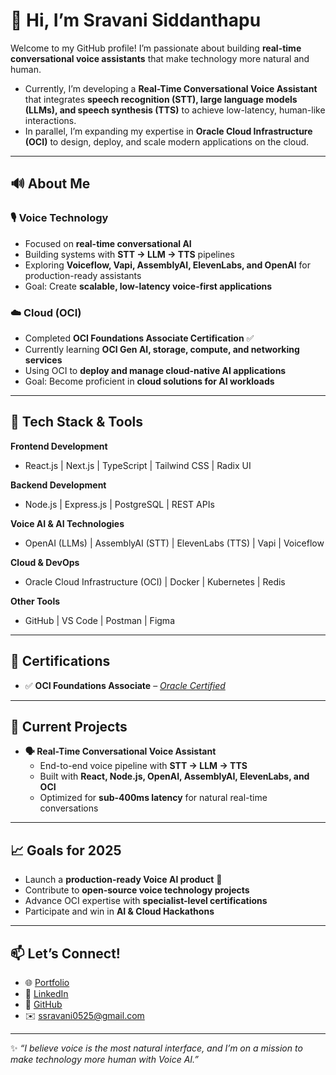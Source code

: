 # 👋 Hi, I’m Sravani Siddanthapu  

Welcome to my GitHub profile! I’m passionate about building **real-time conversational voice assistants** that make technology more natural and human. 
- Currently, I’m developing a **Real-Time Conversational Voice Assistant** that integrates **speech recognition (STT), large language models (LLMs), and speech synthesis (TTS)** to achieve low-latency, human-like interactions.  
- In parallel, I’m expanding my expertise in **Oracle Cloud Infrastructure (OCI)** to design, deploy, and scale modern applications on the cloud.  

---

## 🔊 About Me  

### 🎙️ Voice Technology  
- Focused on **real-time conversational AI**  
- Building systems with **STT → LLM → TTS** pipelines  
- Exploring **Voiceflow, Vapi, AssemblyAI, ElevenLabs, and OpenAI** for production-ready assistants  
- Goal: Create **scalable, low-latency voice-first applications**  

### ☁️ Cloud (OCI)  
- Completed **OCI Foundations Associate Certification** ✅  
- Currently learning **OCI Gen AI, storage, compute, and networking services**  
- Using OCI to **deploy and manage cloud-native AI applications**  
- Goal: Become proficient in **cloud solutions for AI workloads**  

---

## 🧩 Tech Stack & Tools  

**Frontend Development**  
- React.js | Next.js | TypeScript | Tailwind CSS | Radix UI  

**Backend Development**  
- Node.js | Express.js | PostgreSQL | REST APIs  

**Voice AI & AI Technologies**  
- OpenAI (LLMs) | AssemblyAI (STT) | ElevenLabs (TTS) | Vapi | Voiceflow  

**Cloud & DevOps**  
- Oracle Cloud Infrastructure (OCI) | Docker | Kubernetes | Redis  

**Other Tools**  
- GitHub | VS Code | Postman | Figma  

---

## 📜 Certifications  
- ✅ **OCI Foundations Associate** – [*Oracle Certified*](https://catalog-education.oracle.com/ords/certview/sharebadge?id=3ED78E4F45A9454E15B803DF518130ADC54F7F4EAE2EBFA171B06AB17E1B0A97)  

---

## 🚀 Current Projects  
- **🗣️ Real-Time Conversational Voice Assistant**  
   - End-to-end voice pipeline with **STT → LLM → TTS**  
   - Built with **React, Node.js, OpenAI, AssemblyAI, ElevenLabs, and OCI**  
   - Optimized for **sub-400ms latency** for natural real-time conversations  

---

## 📈 Goals for 2025  
- Launch a **production-ready Voice AI product** 🚀  
- Contribute to **open-source voice technology projects**  
- Advance OCI expertise with **specialist-level certifications**  
- Participate and win in **AI & Cloud Hackathons**  

---

## 📫 Let’s Connect!  
- 🌐 [Portfolio](https://ssravani14.github.io/portfolio/) 
- 💼 [LinkedIn](https://www.linkedin.com/in/sravanisiddanthapu)  
- 🐙 [GitHub](https://github.com/ssravani14)  
- ✉️ ssravani0525@gmail.com  

---

✨ *“I believe voice is the most natural interface, and I’m on a mission to make technology more human with Voice AI.”*  
